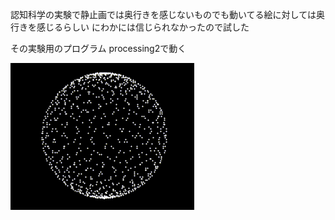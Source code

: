 認知科学の実験で静止画では奥行きを感じないものでも動いてる絵に対しては奥行きを感じるらしい
にわかには信じられなかったので試した

その実験用のプログラム
processing2で動く

![demo](https://github.com/akikan/processing-/blob/master/star/save.gif)
